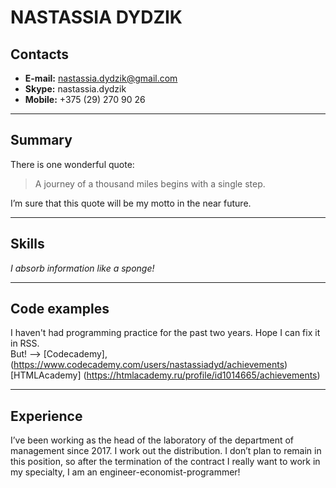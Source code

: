 # **NASTASSIA DYDZIK**

## Contacts
- **E-mail:** nastassia.dydzik@gmail.com
- **Skype:** nastassia.dydzik
- **Mobile:** +375 (29) 270 90 26

***

## Summary
There is one wonderful quote:

> А journey of a thousand miles begins with a single step.

I’m sure that this quote will be my motto in the near future.

***

## Skills

*I absorb information like a sponge!*

***

## Code examples
I haven't had programming practice for the past two years. Hope I can fix it in RSS. <br>
But! --> [Codecademy], (https://www.codecademy.com/users/nastassiadyd/achievements)
[HTMLAcademy] (https://htmlacademy.ru/profile/id1014665/achievements)

***

## Experience
I’ve been working as the head of the laboratory of the department of management since 2017. I work out the distribution. I don’t plan to remain in this position, so after the termination of the contract I really want to work in my specialty, I am an engineer-economist-programmer!

